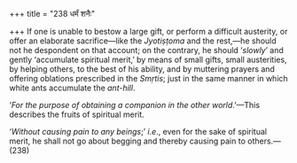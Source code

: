 +++
title = "238 धर्मं शनैः"

+++
If one is unable to bestow a large gift, or perform a difficult
austerity, or offer an elaborate sacrifice—like the *Jyotiṣṭoma* and the
rest,—he should not he despondent on that account; on the contrary, he
should ‘*slowly*’ and gently ‘accumulate spiritual merit,’ by means of
small gifts, small austerities, by helping others, to the best of his
ability, and by muttering prayers and offering oblations prescribed in
the *Smṛtis*; just in the same manner in which white ants accumulate the
*ant-hill*.

‘*For the purpose of obtaining a companion in the other world*.’—This
describes the fruits of spiritual merit.

‘*Without causing pain to any beings*;’ *i.e*., even for the sake of
spiritual merit, he shall not go about begging and thereby causing pain
to others.—(238)


